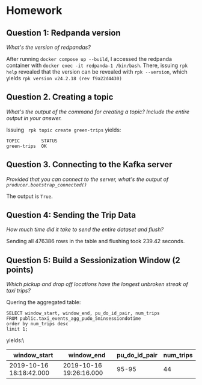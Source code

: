 # Homework

## Question 1: Redpanda version
*What's the version of redpandas?*

After running  `docker compose up --build`, I accessed the redpanda container with `docker exec -it redpanda-1 /bin/bash`. There, issuing `rpk help` revealed that the version can be revealed with `rpk --version`, which yields `rpk version v24.2.18 (rev f9a22d4430)`

## Question 2. Creating a topic
*What's the output of the command for creating a topic? Include the entire output in your answer.*

Issuing ` rpk topic create green-trips` yields:
```
TOPIC        STATUS
green-trips  OK
```

## Question 3. Connecting to the Kafka server
*Provided that you can connect to the server, what's the output of `producer.bootstrap_connected()`*

The output is `True`.

## Question 4: Sending the Trip Data
*How much time did it take to send the entire dataset and flush?*

Sending all 476386 rows in the table and flushing took 239.42 seconds.


## Question 5: Build a Sessionization Window (2 points)
*Which pickup and drop off locations have the longest unbroken streak of taxi trips?*

Quering the aggregated table:
```
SELECT window_start, window_end, pu_do_id_pair, num_trips
FROM public.taxi_events_agg_pudo_5minsessiondotime
order by num_trips desc
limit 1;
```
yields:\\

| window_start            | window_end              | pu_do_id_pair | num_trips |
| ----------------------- | ----------------------- | ------------- | --------- |
| 2019-10-16 18:18:42.000 |	2019-10-16 19:26:16.000 | 95-95         | 44        |

